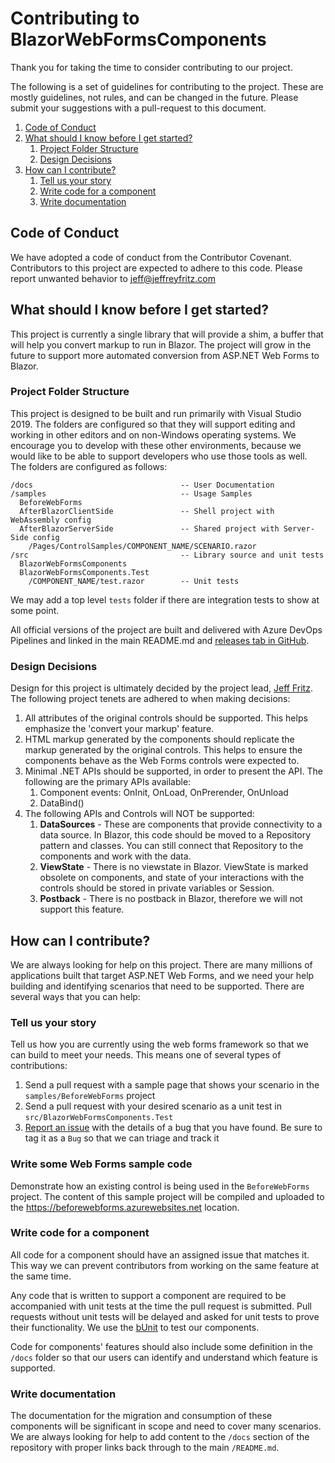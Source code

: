# Contributing to BlazorWebFormsComponents

Thank you for taking the time to consider contributing to our project.

The following is a set of guidelines for contributing to the project.  These are mostly guidelines, not rules, and can be changed in the future.  Please submit your suggestions with a pull-request to this document.

1. [Code of Conduct](#code-of-conduct)
1. [What should I know before I get started?](#what-should-i-know-before-i-get-started?)
    1. [Project Folder Structure](#project-folder-structure)
    1. [Design Decisions](#design-decisions)
1. [How can I contribute?](#how-can-i-contribute?)
    1. [Tell us your story](#tell-us-your-story)
    1. [Write code for a component](#write-code-for-a-component)
    1. [Write documentation](#write-documentation)


## Code of Conduct

We have adopted a code of conduct from the Contributor Covenant.  Contributors to this project are expected to adhere to this code.  Please report unwanted behavior to [jeff@jeffreyfritz.com](mailto:jeff@jeffreyfritz.com)

## What should I know before I get started?

This project is currently a single library that will provide a shim, a buffer that will help you convert markup to run in Blazor. The project will grow in the future to support more automated conversion from ASP<span></span>.NET Web Forms to Blazor.

### Project Folder Structure

This project is designed to be built and run primarily with Visual Studio 2019. The folders are configured so that they will support editing and working in other editors and on non-Windows operating systems.  We encourage you to develop with these other environments, because we would like to be able to support developers who use those tools as well.  The folders are configured as follows:

```
/docs                                 -- User Documentation
/samples                              -- Usage Samples
  BeforeWebForms
  AfterBlazorClientSide               -- Shell project with WebAssembly config
  AfterBlazorServerSide               -- Shared project with Server-Side config
    /Pages/ControlSamples/COMPONENT_NAME/SCENARIO.razor
/src                                  -- Library source and unit tests
  BlazorWebFormsComponents
  BlazorWebFormsComponents.Test
    /COMPONENT_NAME/test.razor        -- Unit tests
```



We may add a top level `tests` folder if there are integration tests to show at some point.

All official versions of the project are built and delivered with Azure DevOps Pipelines and linked in the main README.md and [releases tab in GitHub](https://github.com/FritzAndFriends/BlazorWebFormsComponents/releases).

### Design Decisions

Design for this project is ultimately decided by the project lead, [Jeff Fritz](https://github.com/csharpfritz).  The following project tenets are adhered to when making decisions:

1. All attributes of the original controls should be supported. This helps emphasize the 'convert your markup' feature.
1. HTML markup generated by the components should replicate the markup generated by the original controls.  This helps to ensure the components behave as the Web Forms controls were expected to.
1. Minimal .NET APIs should be supported, in order to present the API.  The following are the primary APIs available:
    1. Component events: OnInit, OnLoad, OnPrerender, OnUnload
    1. DataBind()
1. The following APIs and Controls will NOT be supported:
    1. **DataSources** - These are components that provide connectivity to a data source.  In Blazor, this code should be moved to a Repository pattern and classes.  You can still connect that Repository to the components and work with the data.
    1. **ViewState** - There is no viewstate in Blazor.  ViewState is marked obsolete on components, and state of your interactions with the controls should be stored in private variables or Session.
    1. **Postback** - There is no postback in Blazor, therefore we will not support this feature.

## How can I contribute?

We are always looking for help on this project.  There are many millions of applications built that target ASP<span></span>.NET Web Forms, and we need your help building and identifying scenarios that need to be supported.  There are several ways that you can help:

### Tell us your story

Tell us how you are currently using the web forms framework so that we can build to meet your needs.  This means one of several types of contributions:

1. Send a pull request with a sample page that shows your scenario in the `samples/BeforeWebForms` project
1. Send a pull request with your desired scenario as a unit test in `src/BlazorWebFormsComponents.Test`
1. [Report an issue](https://github.com/FritzAndFriends/BlazorWebFormsComponents/Issues) with the details of a bug that you have found.  Be sure to tag it as a `Bug` so that we can triage and track it

### Write some Web Forms sample code

Demonstrate how an existing control is being used in the `BeforeWebForms` project.  The content of this sample project will be compiled and uploaded to the https://beforewebforms.azurewebsites.net location.

### Write code for a component

All code for a component should have an assigned issue that matches it.  This way we can prevent contributors from working on the same feature at the same time.

Any code that is written to support a component are required to be accompanied with unit tests at the time the pull request is submitted.  Pull requests without unit tests will be delayed and asked for unit tests to prove their functionality.  We use the [bUnit](https://www.nuget.org/packages/bunit/) to test our components.

Code for components' features should also include some definition in the `/docs` folder so that our users can identify and understand which feature is supported.

### Write documentation

The documentation for the migration and consumption of these components will be significant in scope and need to cover many scenarios.  We are always looking for help to add content to the `/docs` section of the repository with proper links back through to the main `/README.md`.
